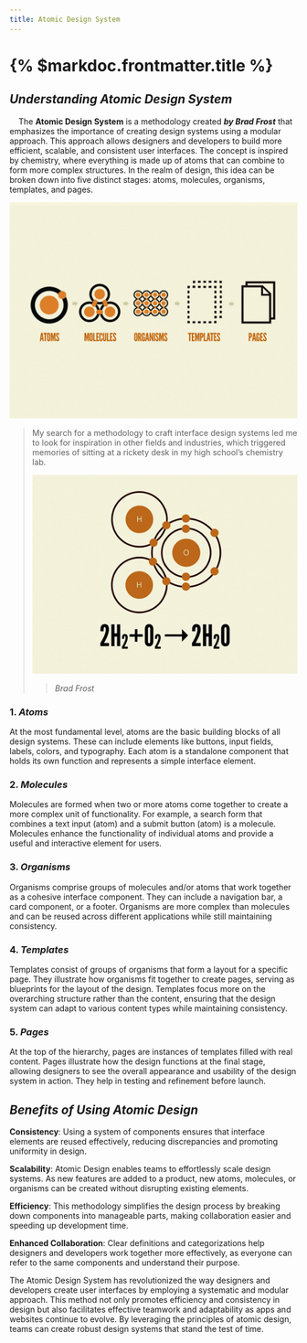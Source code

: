 ```yaml
---
title: Atomic Design System
---
```


# {% $markdoc.frontmatter.title %}

## ***Understanding Atomic Design System***

&nbsp;&nbsp;&nbsp;&nbsp;The **Atomic Design System** is a methodology created ***by Brad Frost*** that emphasizes the importance of creating design systems using a modular approach. This approach allows designers and developers to build more efficient, scalable, and consistent user interfaces. The concept is inspired by chemistry, where everything is made up of atoms that can combine to form more complex structures. In the realm of design, this idea can be broken down into five distinct stages: atoms, molecules, organisms, templates, and pages.

![ADS](pages\ADS\atomic-design-process.png)

> My search for a methodology to craft interface design systems led me to look for inspiration in other fields and industries, which triggered memories of sitting at a rickety desk in my high school’s chemistry lab.
>
> ![CE](pages\ADS\chemical-equation.png)
>
>> *Brad Frost*

### 1. *Atoms*

At the most fundamental level, atoms are the basic building blocks of all design systems. These can include elements like buttons, input fields, labels, colors, and typography. Each atom is a standalone component that holds its own function and represents a simple interface element.

### 2. *Molecules*

Molecules are formed when two or more atoms come together to create a more complex unit of functionality. For example, a search form that combines a text input (atom) and a submit button (atom) is a molecule. Molecules enhance the functionality of individual atoms and provide a useful and interactive element for users.

### 3. *Organisms*

Organisms comprise groups of molecules and/or atoms that work together as a cohesive interface component. They can include a navigation bar, a card component, or a footer. Organisms are more complex than molecules and can be reused across different applications while still maintaining consistency.

### 4. *Templates*

Templates consist of groups of organisms that form a layout for a specific page. They illustrate how organisms fit together to create pages, serving as blueprints for the layout of the design. Templates focus more on the overarching structure rather than the content, ensuring that the design system can adapt to various content types while maintaining consistency.

### 5. *Pages*

At the top of the hierarchy, pages are instances of templates filled with real content. Pages illustrate how the design functions at the final stage, allowing designers to see the overall appearance and usability of the design system in action. They help in testing and refinement before launch.

## ***Benefits of Using Atomic Design***

**Consistency**: Using a system of components ensures that interface elements are reused effectively, reducing discrepancies and promoting uniformity in design.

**Scalability**: Atomic Design enables teams to effortlessly scale design systems. As new features are added to a product, new atoms, molecules, or organisms can be created without disrupting existing elements.

**Efficiency**: This methodology simplifies the design process by breaking down components into manageable parts, making collaboration easier and speeding up development time.

**Enhanced Collaboration**: Clear definitions and categorizations help designers and developers work together more effectively, as everyone can refer to the same components and understand their purpose.

The Atomic Design System has revolutionized the way designers and developers create user interfaces by employing a systematic and modular approach. This method not only promotes efficiency and consistency in design but also facilitates effective teamwork and adaptability as apps and websites continue to evolve. By leveraging the principles of atomic design, teams can create robust design systems that stand the test of time.